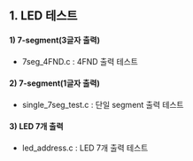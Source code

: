 ## 1. LED 테스트
#### 1) 7-segment(3글자 출력)
- 7seg_4FND.c : 4FND 출력 테스트
#### 2) 7-segment(1글자 출력)
- single_7seg_test.c : 단일 segment 출력 테스트

#### 3) LED 7개 출력
- led_address.c : LED 7개 출력 테스트
